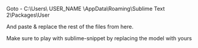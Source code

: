 Goto -
C:\Users\ USER_NAME \AppData\Roaming\Sublime Text 2\Packages\User

And paste & replace the rest of the files from here.

Make sure to play with sublime-snippet by replacing the model with yours
